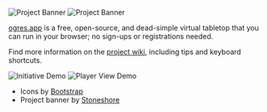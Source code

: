 ![Project Banner](web/extra/banner.png#gh-light-mode-only)
![Project Banner](web/extra/banner.dark.png#gh-dark-mode-only)

[ogres.app](https://ogres.app) is a free, open-source, and dead-simple virtual tabletop that you can run in your browser; no sign-ups or registrations needed.

Find more information on the [project wiki](https://github.com/samcf/ogres.app/wiki), including tips and keyboard shortcuts.

![Initiative Demo](web/extra/share-initiative.png)
![Player View Demo](web/extra/share-player-view.png)

- Icons by [Bootstrap](https://icons.getbootstrap.com/)
- Project banner by [Stoneshore](https://twitter.com/stoneshoretrpg)

